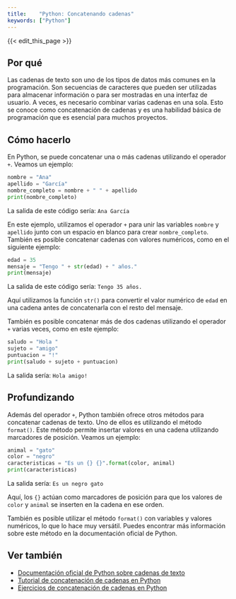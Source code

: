 ```yaml
---
title:    "Python: Concatenando cadenas"
keywords: ["Python"]
---
```


{{< edit_this_page >}}

## Por qué

Las cadenas de texto son uno de los tipos de datos más comunes en la programación. Son secuencias de caracteres que pueden ser utilizadas para almacenar información o para ser mostradas en una interfaz de usuario. A veces, es necesario combinar varias cadenas en una sola. Esto se conoce como concatenación de cadenas y es una habilidad básica de programación que es esencial para muchos proyectos.

## Cómo hacerlo

En Python, se puede concatenar una o más cadenas utilizando el operador `+`. Veamos un ejemplo:

```python
nombre = "Ana"
apellido = "García"
nombre_completo = nombre + " " + apellido
print(nombre_completo)
```
La salida de este código sería: `Ana García`

En este ejemplo, utilizamos el operador `+` para unir las variables `nombre` y `apellido` junto con un espacio en blanco para crear `nombre_completo`. También es posible concatenar cadenas con valores numéricos, como en el siguiente ejemplo:

```python
edad = 35
mensaje = "Tengo " + str(edad) + " años."
print(mensaje)
```
La salida de este código sería: `Tengo 35 años.`

Aquí utilizamos la función `str()` para convertir el valor numérico de `edad` en una cadena antes de concatenarla con el resto del mensaje.

También es posible concatenar más de dos cadenas utilizando el operador `+` varias veces, como en este ejemplo:

```python
saludo = "Hola "
sujeto = "amigo"
puntuacion = "!"
print(saludo + sujeto + puntuacion)
```
La salida sería: `Hola amigo!`

## Profundizando

Además del operador `+`, Python también ofrece otros métodos para concatenar cadenas de texto. Uno de ellos es utilizando el método `format()`. Este método permite insertar valores en una cadena utilizando marcadores de posición. Veamos un ejemplo:

```python
animal = "gato"
color = "negro"
caracteristicas = "Es un {} {}".format(color, animal)
print(caracteristicas)
```
La salida sería: `Es un negro gato`

Aquí, los `{}` actúan como marcadores de posición para que los valores de `color` y `animal` se inserten en la cadena en ese orden.

También es posible utilizar el método `format()` con variables y valores numéricos, lo que lo hace muy versátil. Puedes encontrar más información sobre este método en la documentación oficial de Python.

## Ver también

- [Documentación oficial de Python sobre cadenas de texto](https://docs.python.org/es/3/tutorial/introduction.html#strings)
- [Tutorial de concatenación de cadenas en Python](https://realpython.com/python-string-formatting/)
- [Ejercicios de concatenación de cadenas en Python](https://www.w3resource.com/python-exercises/string/python-data-type-string-exercise-1.php)